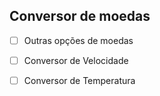 ## Conversor de moedas

- [ ] Outras opções de moedas
- [ ] Conversor de Velocidade
- [ ] Conversor de Temperatura

